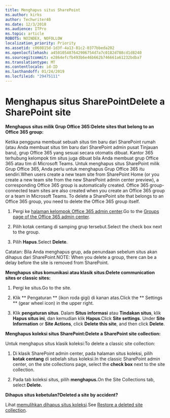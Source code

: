 ```yaml
---
title: Menghapus situs SharePoint
ms.author: kirks
author: Techwriter40
ms.date: 12/3/2018
ms.audience: ITPro
ms.topic: article
ROBOTS: NOINDEX, NOFOLLOW
localization_priority: Priority
ms.assetid: c060815d-1d3f-4a13-81c2-0377bbeda202
ms.openlocfilehash: a450105487642906754d7a7c0182d788cd1d8240
ms.sourcegitcommit: e2864efcfb493b6e46b662b746661a61232bdba7
ms.translationtype: MT
ms.contentlocale: id-ID
ms.lasthandoff: 01/24/2019
ms.locfileid: "29475111"
---
```

# <a name="delete-a-sharepoint-site"></a><span data-ttu-id="011b8-102">Menghapus situs SharePoint</span><span class="sxs-lookup"><span data-stu-id="011b8-102">Delete a SharePoint site</span></span>

 <span data-ttu-id="011b8-103">**Menghapus situs milik Grup Office 365:**</span><span class="sxs-lookup"><span data-stu-id="011b8-103">**Delete sites that belong to an Office 365 group:**</span></span>
  
<span data-ttu-id="011b8-p101">Ketika pengguna membuat sebuah situs tim baru dari SharePoint rumah (atau Anda membuat situs tim baru dari SharePoint admin pusat Tinjauan baru), grup Office 365 yang sesuai secara otomatis dibuat. Kantor 365 terhubung kelompok tim situs juga dibuat bila Anda membuat grup Office 365 atau tim di Microsoft Teams. Untuk menghapus situs SharePoint milik Grup Office 365, Anda perlu untuk menghapus Grup Office 365 itu sendiri.</span><span class="sxs-lookup"><span data-stu-id="011b8-p101">When users create a new team site from SharePoint Home (or you create a new team site from the new SharePoint admin center preview), a corresponding Office 365 group is automatically created. Office 365 group-connected team sites are also created when you create an Office 365 group or a team in Microsoft Teams. To delete a SharePoint site that belongs to an Office 365 group, you need to delete the Office 365 group itself.</span></span> 
  
1. <span data-ttu-id="011b8-107">Pergi ke [halaman kelompok Office 365 admin center](https://portal.office.com/adminportal/home#/groups).</span><span class="sxs-lookup"><span data-stu-id="011b8-107">Go to the [Groups page of the Office 365 admin center](https://portal.office.com/adminportal/home#/groups).</span></span>
  
2. <span data-ttu-id="011b8-108">Pilih kotak centang di samping grup tersebut.</span><span class="sxs-lookup"><span data-stu-id="011b8-108">Select the check box next to the group.</span></span>
  
3. <span data-ttu-id="011b8-109">Pilih **Hapus**.</span><span class="sxs-lookup"><span data-stu-id="011b8-109">Select **Delete**.</span></span> 
  
<span data-ttu-id="011b8-110">Catatan: Bila Anda menghapus grup, ada penundaan sebelum situs akan dihapus dari SharePoint.</span><span class="sxs-lookup"><span data-stu-id="011b8-110">NOTE: When you delete a group, there can be a delay before the site is removed from SharePoint.</span></span>
  
 <span data-ttu-id="011b8-111">**Menghapus situs komunikasi atau klasik situs:**</span><span class="sxs-lookup"><span data-stu-id="011b8-111">**Delete communication sites or classic sites:**</span></span>
  
1. <span data-ttu-id="011b8-112">Pergi ke situs.</span><span class="sxs-lookup"><span data-stu-id="011b8-112">Go to the site.</span></span>
  
2. <span data-ttu-id="011b8-113">Klik \*\* Pengaturan \*\* (ikon roda gigi) di kanan atas.</span><span class="sxs-lookup"><span data-stu-id="011b8-113">Click the \*\* Settings \*\* (gear wheel icon) in the upper right.</span></span> 
  
3. <span data-ttu-id="011b8-p102">Klik **pengaturan situs**. Dalam **Situs informasi** atau **Tindakan situs**, klik **Hapus situs ini**, dan kemudian klik **Hapus**.</span><span class="sxs-lookup"><span data-stu-id="011b8-p102">Click **Site settings**. Under **Site Information** or **Site Actions**, click **Delete this site**, and then click **Delete**.</span></span> 
  
 <span data-ttu-id="011b8-116">**Menghapus koleksi situs SharePoint:**</span><span class="sxs-lookup"><span data-stu-id="011b8-116">**Delete a SharePoint site collection:**</span></span>
  
<span data-ttu-id="011b8-117">Untuk menghapus situs klasik koleksi:</span><span class="sxs-lookup"><span data-stu-id="011b8-117">To delete a classic site collection:</span></span>
  
1. <span data-ttu-id="011b8-118">Di klasik SharePoint admin center, pada halaman situs koleksi, pilih **kotak centang** di sebelah situs koleksi.</span><span class="sxs-lookup"><span data-stu-id="011b8-118">In the classic SharePoint admin center, on the site collections page, select the **check box** next to the site collection.</span></span> 
  
2. <span data-ttu-id="011b8-119">Pada tab koleksi situs, pilih **menghapus.**</span><span class="sxs-lookup"><span data-stu-id="011b8-119">On the Site Collections tab, select **Delete.**</span></span>
  
 <span data-ttu-id="011b8-120">**Dihapus situs kebetulan?**</span><span class="sxs-lookup"><span data-stu-id="011b8-120">**Deleted a site by accident?**</span></span>
  
<span data-ttu-id="011b8-121">Lihat [memulihkan dihapus situs koleksi](https://go.microsoft.com/fwlink/?linkid=867660).</span><span class="sxs-lookup"><span data-stu-id="011b8-121">See [Restore a deleted site collection](https://go.microsoft.com/fwlink/?linkid=867660).</span></span>
  

